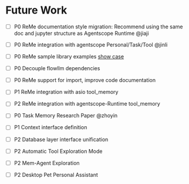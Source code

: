 # Future Work

- [ ] P0 ReMe documentation style migration: Recommend using the same doc and jupyter structure as Agentscope Runtime @jiaji
- [ ] P0 ReMe integration with agentscope Personal/Task/Tool @jinli
- [ ] P0 ReMe sample library examples [show case](https://github.com/agentscope-ai/agentscope-samples/tree/main/functionality/long_term_memory_mem0)
- [ ] P0 Decouple flowllm dependencies
- [ ] P0 ReMe support for import, improve code documentation
- [ ] P1 ReMe integration with asio tool_memory 
- [ ] P2 ReMe integration with agentscope-Runtime tool_memory

- [ ] P0 Task Memory Research Paper @zhoyin

- [ ] P1 Context interface definition

- [ ] P2 Database layer interface unification
- [ ] P2 Automatic Tool Exploration Mode
- [ ] P2 Mem-Agent Exploration
- [ ] P2 Desktop Pet Personal Assistant
